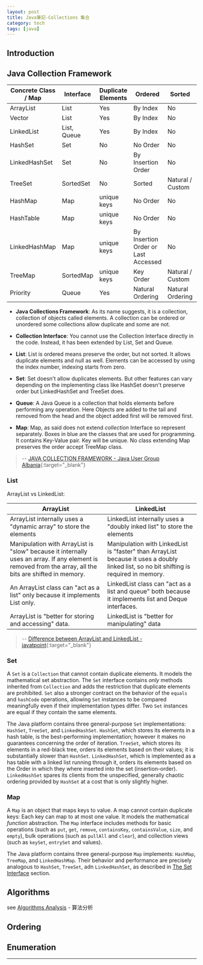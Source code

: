 ```yaml
---
layout: post
title: Java筆記-Collections 集合
category: tech
tags: [java]
---
```


## Introduction



## Java Collection Framework

<table>
    <thead>
        <tr>
            <th>Concrete Class / Map</th>
            <th>Interface</th>
            <th>Duplicate Elements</th>
            <th>Ordered</th>
            <th>Sorted</th>
            <th>Allow Null</th>
        </tr>
    </thead>
    <tbody>
        <tr>
            <td>ArrayList</td>
            <td>List</td>
            <td>Yes</td>
            <td>By Index</td>
            <td>No</td>
            <td>Yes</td>
        </tr>
        <tr>
            <td>Vector</td>
            <td>List</td>
            <td>Yes</td>
            <td>By Index</td>
            <td>No</td>
            <td>Yes</td>
        </tr>
        <tr>
            <td>LinkedList</td>
            <td>List, Queue</td>
            <td>Yes</td>
            <td>By Index</td>
            <td>No</td>
            <td>Yes</td>
        </tr>
        <tr>
            <td>HashSet</td>
            <td>Set</td>
            <td>No</td>
            <td>No Order</td>
            <td>No</td>
            <td>Yes</td>
        </tr>
        <tr>
            <td>LinkedHashSet</td>
            <td>Set</td>
            <td>No</td>
            <td>By Insertion Order</td>
            <td>No</td>
            <td>Yes</td>
        </tr>
        <tr>
            <td>TreeSet</td>
            <td>SortedSet</td>
            <td>No</td>
            <td>Sorted</td>
            <td>Natural / Custom</td>
            <td>No</td>
        </tr>
        <tr>
            <td>HashMap</td>
            <td>Map</td>
            <td>unique keys</td>
            <td>No Order</td>
            <td>No</td>
            <td>Yes</td>
        </tr>
        <tr>
            <td>HashTable</td>
            <td>Map</td>
            <td>unique keys</td>
            <td>No Order</td>
            <td>No</td>
            <td>No</td>
        </tr>
        <tr>
            <td>LinkedHashMap</td>
            <td>Map</td>
            <td>unique keys</td>
            <td>By Insertion Order or Last Accessed</td>
            <td>No</td>
            <td>Yes</td>
        </tr>
        <tr>
            <td>TreeMap</td>
            <td>SortedMap</td>
            <td>unique keys</td>
            <td>Key Order</td>
            <td>Natural / Custom</td>
            <td>No</td>
        </tr>
        <tr>
            <td>Priority</td>
            <td>Queue</td>
            <td>Yes</td>
            <td>Natural Ordering</td>
            <td>Natural Ordering</td>
            <td>No</td>
        </tr>                                                
    </tbody>
</table>

- **Java Collections Framework**: As its name suggests, it is a collection, collection of objects called elements. A collection can be ordered or unordered some collections allow duplicate and some
 are not.

- **Collection Interface**: You cannot use the Collection Interface directly in the code. Instead, it has been extended by List, Set and Queue.

- **List**: List is ordered means preserve the order, but not sorted. It allows duplicate elements and null as well. Elements can be accessed by using the index number, indexing starts from zero.

- **Set**: Set doesn't allow duplicates elements. But other features can vary depending on the implementing class like HashSet doesn't preserve order but LinkedHashSet and TreeSet does.

- **Queue**: A Java Queue is a collection that holds elements before performing any operation. Here Objects are added to the tail and removed from the head and the object added first will be removed
 first.

- **Map**: Map, as said does not extend *collection* Interface so represent separately. Boxes in blue are the classes that are used for programming. It contains Key-Value pair. Key will be unique.
 No class extending Map preserves the order accept TreeMap class.

> -- [JAVA COLLECTION FRAMEWORK - Java User Group Albania](https://jugalbania.wordpress.com/2018/01/09/java-collection-framework/){:target="_blank"}

### List

ArrayList vs LinkedList:

<table>
    <thead>
        <tr>
            <th>ArrayList</th>
            <th>LinkedList</th>
        </tr>
    </thead>
    <tbody>
        <tr>
            <td>ArrayList internally uses a "dynamic array" to store the elements</td>
            <td>LinkedList internally uses a "doubly inked list" to store the elements</td>
        </tr>
        <tr>
            <td>Manipulation with ArrayList is "slow"
             because it internally uses an array. If any
             element is removed from the array, all the bits
             are shifted in memory.</td>
            <td>Manipulation with LinkedList is "faster"
             than ArrayList because it uses a doubly
             linked list, so no bit shifting is required
             in memory.</td>
        </tr>
        <tr>
            <td>An ArrayList class can "act as a list" only
             because it implements List only.</td>
            <td>LinkedList class can "act as a list and
             queue" both because it implements list
             and Deque interfaces.</td>
        </tr>
        <tr>
            <td>ArrayList is "better for storing and
             accessing" data.</td>
            <td>LinkedList is "better for manipulating"
             data</td>
        </tr>     
    </tbody>
</table>

> -- [Difference between ArrayList and LinkedList - javatpoint](https://www.javatpoint.com/difference-between-arraylist-and-linkedlist){:target="_blank"}

### Set

A `Set` is a `Collection` that cannot contain duplicate elements. It models the mathematical set abstraction. The `Set` interface contains *only* methods inherited from `Collection` and adds the
 restriction that duplicate elements are prohibited. `Set` also a stronger contract on the behavior of the `equals` and `hashCode` operations, allowing `Set` instances to be compared meaningfully
 even if their implementation types differ. Two `Set` instances are equal if they contain the same elements.

The Java platform contains three general-purpose `Set` implementations: `HashSet`, `TreeSet`, and `LinkedHashSet`. `HashSet`, which stores its elements in a hash table, is the best-performing
 implementation; however it makes no guarantees concerning the order of iteration. `TreeSet`, which stores its elements in a red-black tree, orders its elements based on their values; it is
 substantially slower than `HashSet`. `LinkedHashSet`, which is implemented as a has table with a linked list running through it, orders its elements based on the Order in which they where inserted
 into the set (insertion-order). `LinkedHashSet` spares its clients from the unspecified, generally chaotic ordering provided by `HashSet` at a cost that is only slightly higher.

### Map

A `Map` is an object that maps keys to value. A map cannot contain duplicate keys: Each key can map to at most one value. It models the mathematical *function* abstraction. The `Map` interface
 includes methods for basic operations (such as `put`, `get`, `remove`, `containsKey`, `containsValue`, `size`, and `empty`), bulk operations (such as `pullAll` and `clear`), and collection views
 (such as `keySet`, `entrySet` and values).

The Java platform contains three general-purpose `Map` implements: `HashMap`, `TreeMap`, and `LinkedHashMap`. Their behavior and performance are precisely analogous to `HashSet`, `TreeSet`, adn
 `LinkedHashSet`, as described in [The Set Interface](#set) section.

## Algorithms

see [Algorithms Analysis](http://hauchenglee.com/tech/2019/11/12/algorithms-analysis.html) - 算法分析

## Ordering

## Enumeration

---